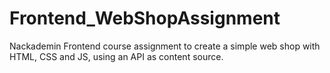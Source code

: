 # Frontend_WebShopAssignment
Nackademin Frontend course assignment to create a simple web shop with HTML, CSS and JS, using an API as content source.
